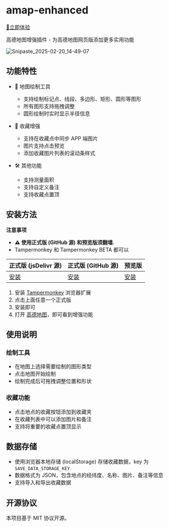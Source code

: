 # amap-enhanced

[🚀立即体验](https://github.com/eric-gitta-moore/amap-enhanced/raw/main/src/amap.user.js)

高德地图增强插件 - 为高德地图网页版添加更多实用功能

![Snipaste_2025-02-20_14-49-07](https://github.com/user-attachments/assets/f64fba0a-e2ab-4b29-b756-2bcd0d870072)

## 功能特性

- 🎨 地图绘制工具
  - 支持绘制标记点、线段、多边形、矩形、圆形等图形
  - 所有图形支持拖拽调整
  - 圆形绘制时实时显示半径信息

- 📸 收藏增强
  - 支持在收藏点中同步 APP 端图片
  - 图片支持点击预览
  - 添加收藏图片列表的滚动条样式

- 🛠 其他功能
  - 支持测量面积
  - 支持自定义备注
  - 支持收藏点置顶

## 安装方法

**注意事项**
- **⚠ 使用正式版 (GitHub 源) 和预览版须翻墙.**
- Tampermonkey 和 Tampermonkey BETA 都可以

| 正式版 (jsDelivr 源)          | 正式版 (GitHub 源)                                 | 预览版                                            |
| ---------------------------- | ------------------------------------------------ | ------------------------------------------------ |
| [安装](https://cdn.jsdelivr.net/gh/eric-gitta-moore/amap-enhanced@main/src/amap.user.js) | [安装](https://raw.githubusercontent.com/eric-gitta-moore/amap-enhanced/main/src/amap.user.js) | [安装](https://raw.githubusercontent.com/eric-gitta-moore/amap-enhanced/main/src/amap.user.js) |


1. 安装 [Tampermonkey](https://chromewebstore.google.com/detail/tampermonkey-beta/gcalenpjmijncebpfijmoaglllgpjagf) 浏览器扩展
2. 点击上面任意一个正式版
3. 安装即可
4. 打开 [高德地图](https://www.amap.com/)，即可看到增强功能

## 使用说明

### 绘制工具

- 在地图上选择需要绘制的图形类型
- 点击地图开始绘制
- 绘制完成后可拖拽调整位置和形状

### 收藏功能

- 点击地点的收藏按钮添加到收藏夹
- 在收藏列表中可以添加图片和备注
- 支持将重要的收藏点置顶显示

## 数据存储
- 使用浏览器本地存储 (localStorage) 存储收藏数据，key 为 `SAVE_DATA_STORAGE_KEY`
- 数据格式为 JSON，包含地点的经纬度、名称、图片、备注等信息
- 支持导入和导出收藏数据

## 开源协议

本项目基于 MIT 协议开源。
